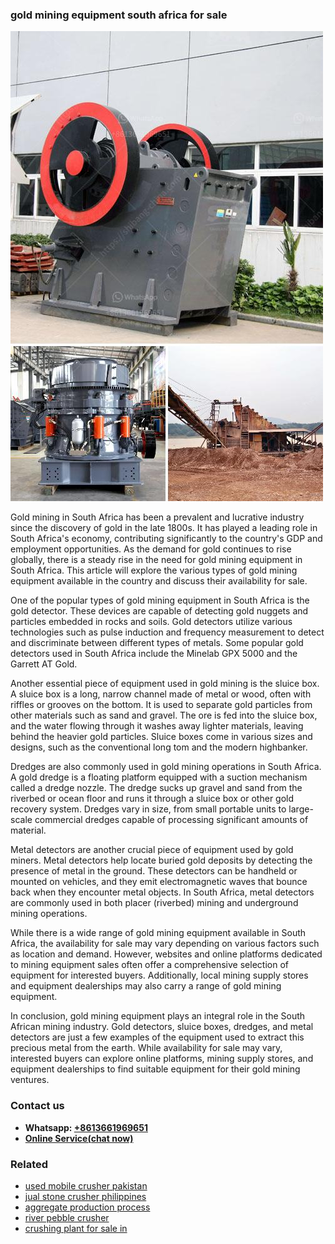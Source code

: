 <h3>gold mining equipment south africa for sale</h3><img src='1708589528.jpg' alt=''><p>Gold mining in South Africa has been a prevalent and lucrative industry since the discovery of gold in the late 1800s. It has played a leading role in South Africa's economy, contributing significantly to the country's GDP and employment opportunities. As the demand for gold continues to rise globally, there is a steady rise in the need for gold mining equipment in South Africa. This article will explore the various types of gold mining equipment available in the country and discuss their availability for sale.</p><p>One of the popular types of gold mining equipment in South Africa is the gold detector. These devices are capable of detecting gold nuggets and particles embedded in rocks and soils. Gold detectors utilize various technologies such as pulse induction and frequency measurement to detect and discriminate between different types of metals. Some popular gold detectors used in South Africa include the Minelab GPX 5000 and the Garrett AT Gold.</p><p>Another essential piece of equipment used in gold mining is the sluice box. A sluice box is a long, narrow channel made of metal or wood, often with riffles or grooves on the bottom. It is used to separate gold particles from other materials such as sand and gravel. The ore is fed into the sluice box, and the water flowing through it washes away lighter materials, leaving behind the heavier gold particles. Sluice boxes come in various sizes and designs, such as the conventional long tom and the modern highbanker.</p><p>Dredges are also commonly used in gold mining operations in South Africa. A gold dredge is a floating platform equipped with a suction mechanism called a dredge nozzle. The dredge sucks up gravel and sand from the riverbed or ocean floor and runs it through a sluice box or other gold recovery system. Dredges vary in size, from small portable units to large-scale commercial dredges capable of processing significant amounts of material.</p><p>Metal detectors are another crucial piece of equipment used by gold miners. Metal detectors help locate buried gold deposits by detecting the presence of metal in the ground. These detectors can be handheld or mounted on vehicles, and they emit electromagnetic waves that bounce back when they encounter metal objects. In South Africa, metal detectors are commonly used in both placer (riverbed) mining and underground mining operations.</p><p>While there is a wide range of gold mining equipment available in South Africa, the availability for sale may vary depending on various factors such as location and demand. However, websites and online platforms dedicated to mining equipment sales often offer a comprehensive selection of equipment for interested buyers. Additionally, local mining supply stores and equipment dealerships may also carry a range of gold mining equipment.</p><p>In conclusion, gold mining equipment plays an integral role in the South African mining industry. Gold detectors, sluice boxes, dredges, and metal detectors are just a few examples of the equipment used to extract this precious metal from the earth. While availability for sale may vary, interested buyers can explore online platforms, mining supply stores, and equipment dealerships to find suitable equipment for their gold mining ventures.</p><h3>Contact us</h3><ul><li><strong>Whatsapp:&nbsp;<a href="https://wa.me/8613661969651">+8613661969651</a></strong></li><li><a href="https://swt.shibang-china.com/?git&amp;zhl&amp;gold mining equipment south africa for sale"><strong>Online Service(chat now)</strong></a></li></ul><h3>Related</h3><ul><li><a href='used mobile crusher pakistan.md'>used mobile crusher pakistan</a></li><li><a href='jual stone crusher philippines.md'>jual stone crusher philippines</a></li><li><a href='aggregate production process.md'>aggregate production process</a></li><li><a href='river pebble crusher.md'>river pebble crusher</a></li><li><a href='crushing plant for sale in.md'>crushing plant for sale in</a></li></ul>